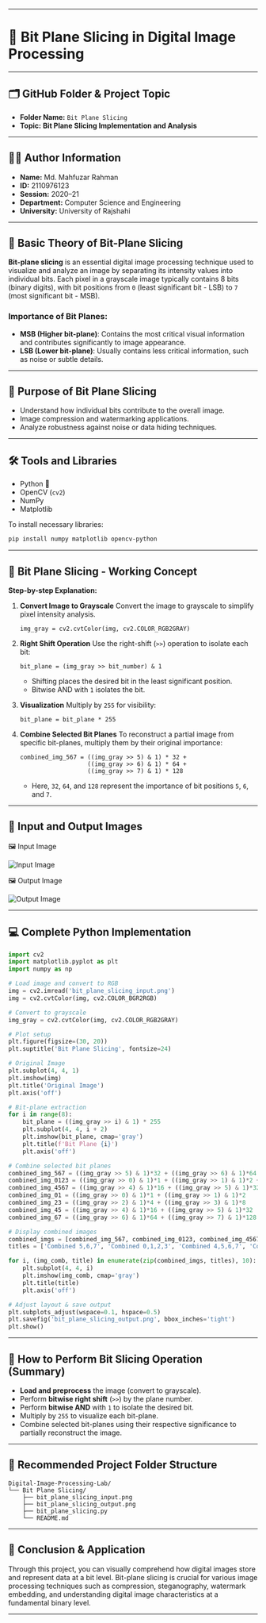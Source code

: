 
---

# 📸 **Bit Plane Slicing in Digital Image Processing**

---

## 🗂️ **GitHub Folder & Project Topic**

* **Folder Name:** `Bit Plane Slicing`
* **Topic:** **Bit Plane Slicing Implementation and Analysis**

---

## 👨‍🎓 **Author Information**

* **Name:** Md. Mahfuzar Rahman
* **ID:** 2110976123
* **Session:** 2020–21
* **Department:** Computer Science and Engineering
* **University:** University of Rajshahi

---

## 📖 **Basic Theory of Bit-Plane Slicing**

**Bit-plane slicing** is an essential digital image processing technique used to visualize and analyze an image by separating its intensity values into individual bits. Each pixel in a grayscale image typically contains 8 bits (binary digits), with bit positions from `0` (least significant bit - LSB) to `7` (most significant bit - MSB).

### **Importance of Bit Planes:**

* **MSB (Higher bit-plane)**: Contains the most critical visual information and contributes significantly to image appearance.
* **LSB (Lower bit-plane)**: Usually contains less critical information, such as noise or subtle details.

---

## 🎯 **Purpose of Bit Plane Slicing**

* Understand how individual bits contribute to the overall image.
* Image compression and watermarking applications.
* Analyze robustness against noise or data hiding techniques.

---

## 🛠️ **Tools and Libraries**

* Python 🐍
* OpenCV (`cv2`)
* NumPy
* Matplotlib

To install necessary libraries:

```bash
pip install numpy matplotlib opencv-python
```

---

## 🧮 **Bit Plane Slicing - Working Concept**

**Step-by-step Explanation:**

1. **Convert Image to Grayscale**
   Convert the image to grayscale to simplify pixel intensity analysis.

   ```
   img_gray = cv2.cvtColor(img, cv2.COLOR_RGB2GRAY)
   ```

2. **Right Shift Operation**
   Use the right-shift (`>>`) operation to isolate each bit:

   ```
   bit_plane = (img_gray >> bit_number) & 1
   ```

   * Shifting places the desired bit in the least significant position.
   * Bitwise AND with `1` isolates the bit.

3. **Visualization**
   Multiply by `255` for visibility:

   ```
   bit_plane = bit_plane * 255
   ```

4. **Combine Selected Bit Planes**
   To reconstruct a partial image from specific bit-planes, multiply them by their original importance:

   ```
   combined_img_567 = ((img_gray >> 5) & 1) * 32 + 
                      ((img_gray >> 6) & 1) * 64 + 
                      ((img_gray >> 7) & 1) * 128
   ```

   * Here, `32`, `64`, and `128` represent the importance of bit positions `5`, `6`, and `7`.

---
## 📸 **Input and Output Images**



🖼️ Input Image 

 ![Input Image](https://github.com/Mahfuzar148/Digital-Image-Processing-Lab/blob/main/Bit%20Plane%20Slicing/bit_plane_slicing_input.png?raw=true)
 
🖼️ Output Image 

![Output Image](https://github.com/Mahfuzar148/Digital-Image-Processing-Lab/blob/main/Bit%20Plane%20Slicing/bit_plane_slicing_output.png?raw=true) 


---

## 💻 **Complete Python Implementation**

```python
import cv2
import matplotlib.pyplot as plt
import numpy as np

# Load image and convert to RGB
img = cv2.imread('bit_plane_slicing_input.png')
img = cv2.cvtColor(img, cv2.COLOR_BGR2RGB)

# Convert to grayscale
img_gray = cv2.cvtColor(img, cv2.COLOR_RGB2GRAY)

# Plot setup
plt.figure(figsize=(30, 20))
plt.suptitle('Bit Plane Slicing', fontsize=24)

# Original Image
plt.subplot(4, 4, 1)
plt.imshow(img)
plt.title('Original Image')
plt.axis('off')

# Bit-plane extraction
for i in range(8):
    bit_plane = ((img_gray >> i) & 1) * 255
    plt.subplot(4, 4, i + 2)
    plt.imshow(bit_plane, cmap='gray')
    plt.title(f'Bit Plane {i}')
    plt.axis('off')

# Combine selected bit planes
combined_img_567 = ((img_gray >> 5) & 1)*32 + ((img_gray >> 6) & 1)*64 + ((img_gray >> 7) & 1)*128
combined_img_0123 = ((img_gray >> 0) & 1)*1 + ((img_gray >> 1) & 1)*2 + ((img_gray >> 2) & 1)*4 + ((img_gray >> 3) & 1)*8
combined_img_4567 = ((img_gray >> 4) & 1)*16 + ((img_gray >> 5) & 1)*32 + ((img_gray >> 6) & 1)*64 + ((img_gray >> 7) & 1)*128
combined_img_01 = ((img_gray >> 0) & 1)*1 + ((img_gray >> 1) & 1)*2
combined_img_23 = ((img_gray >> 2) & 1)*4 + ((img_gray >> 3) & 1)*8
combined_img_45 = ((img_gray >> 4) & 1)*16 + ((img_gray >> 5) & 1)*32
combined_img_67 = ((img_gray >> 6) & 1)*64 + ((img_gray >> 7) & 1)*128

# Display combined images
combined_imgs = [combined_img_567, combined_img_0123, combined_img_4567, combined_img_01, combined_img_23, combined_img_45, combined_img_67]
titles = ['Combined 5,6,7', 'Combined 0,1,2,3', 'Combined 4,5,6,7', 'Combined 0,1', 'Combined 2,3', 'Combined 4,5', 'Combined 6,7']

for i, (img_comb, title) in enumerate(zip(combined_imgs, titles), 10):
    plt.subplot(4, 4, i)
    plt.imshow(img_comb, cmap='gray')
    plt.title(title)
    plt.axis('off')

# Adjust layout & save output
plt.subplots_adjust(wspace=0.1, hspace=0.5)
plt.savefig('bit_plane_slicing_output.png', bbox_inches='tight')
plt.show()
```

---

## 🚩 **How to Perform Bit Slicing Operation (Summary)**

* **Load and preprocess** the image (convert to grayscale).
* Perform **bitwise right shift** (`>>`) by the plane number.
* Perform **bitwise AND** with `1` to isolate the desired bit.
* Multiply by `255` to visualize each bit-plane.
* Combine selected bit-planes using their respective significance to partially reconstruct the image.

---

## 📁 **Recommended Project Folder Structure**

```
Digital-Image-Processing-Lab/
└── Bit Plane Slicing/
    ├── bit_plane_slicing_input.png
    ├── bit_plane_slicing_output.png
    ├── bit_plane_slicing.py
    └── README.md
```

---

## 📗 **Conclusion & Application**

Through this project, you can visually comprehend how digital images store and represent data at a bit level. Bit-plane slicing is crucial for various image processing techniques such as compression, steganography, watermark embedding, and understanding digital image characteristics at a fundamental binary level.

---

